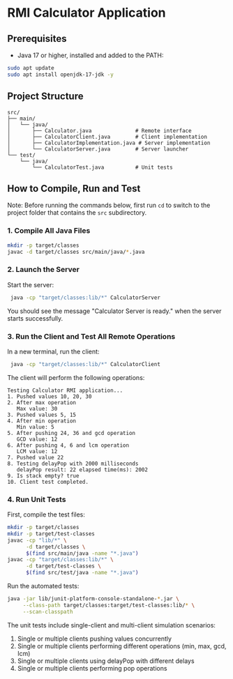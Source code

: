 # RMI Calculator Application

## Prerequisites

- Java 17 or higher, installed and added to the PATH:
```bash
sudo apt update
sudo apt install openjdk-17-jdk -y
```

## Project Structure

```
src/
├── main/
│   └── java/
│       ├── Calculator.java              # Remote interface
│       ├── CalculatorClient.java        # Client implementation
│       ├── CalculatorImplementation.java # Server implementation
│       └── CalculatorServer.java        # Server launcher
└── test/
    └── java/
        └── CalculatorTest.java          # Unit tests

```

## How to Compile, Run and Test

Note: Before running the commands below, first run `cd` to switch to the project folder that contains the `src` subdirectory.

### 1. Compile All Java Files

```bash
mkdir -p target/classes
javac -d target/classes src/main/java/*.java
```

### 2. Launch the Server

Start the server:

```bash
 java -cp "target/classes:lib/*" CalculatorServer
```

You should see the message "Calculator Server is ready." when the server starts successfully.

### 3. Run the Client and Test All Remote Operations

In a new terminal, run the client:

```bash
 java -cp "target/classes:lib/*" CalculatorClient
```

The client will perform the following operations:
```
Testing Calculator RMI application...
1. Pushed values 10, 20, 30
2. After max operation
   Max value: 30
3. Pushed values 5, 15
4. After min operation
   Min value: 5
5. After pushing 24, 36 and gcd operation
   GCD value: 12
6. After pushing 4, 6 and lcm operation
   LCM value: 12
7. Pushed value 22
8. Testing delayPop with 2000 milliseconds
   delayPop result: 22 elapsed time(ms): 2002
9. Is stack empty? true
10. Client test completed.
```

### 4. Run Unit Tests

First,  compile the test files:

```bash
mkdir -p target/classes 
mkdir -p target/test-classes
javac -cp "lib/*" \
      -d target/classes \
      $(find src/main/java -name "*.java")
javac -cp "target/classes:lib/*" \
      -d target/test-classes \
      $(find src/test/java -name "*.java")
```

Run the automated tests:

```bash
java -jar lib/junit-platform-console-standalone-*.jar \
     --class-path target/classes:target/test-classes:lib/* \
     --scan-classpath
```

The unit tests include single-client and multi-client simulation scenarios:

1. Single or multiple clients pushing values concurrently
2. Single or multiple clients performing different operations (min, max, gcd, lcm)
3. Single or multiple clients using delayPop with different delays
4. Single or multiple clients performing pop operations